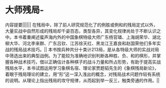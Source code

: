 # 大师残局-

内容提要||||||        在残局中，除了前人研究规范化了的例胜或例和的残局定式以外，大量实战中自然形成的残局却千姿百态，类型各异，其变化规律尚处于不断认识之中。本书着重阐述蜚声海内外的中国象棋特级大师广东杨官璘、上海胡荣华、湖北柳大华、河北李来群、广东吕钦、江苏徐天红、黑龙江王嘉良和赵国荣他们多年实战的残局战术技巧。||        本书按兵种共分十类计213局，是从各特级大师的实战对局中筛选出来的典型战例。为了能较为准确地识别判断各种胜、负、和的棋形，并掌握各种战术技巧，借以正确估计各种棋子的战斗力量和所占形势，有助于提高实战残局水平，本书试图运用学习象棋名宿、理论家贾题韬先生的《象棋残局新论》，着眼于残局理论的建立，用“形”这一深入浅出的概念，对残局战术问题作较有系统的说明。从理论上指出残局的攻守规律，从而起到举一反三，触类旁通的作用。||